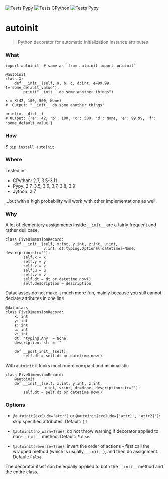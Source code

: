 ![Tests Pypy](https://github.com/oversider-kosma/autoinit/actions/workflows/pylint.yml/badge.svg?branch=master)
![Tests CPython](https://github.com/oversider-kosma/autoinit/actions/workflows/test_cpython.yml/badge.svg?branch=master)
![Tests Pypy](https://github.com/oversider-kosma/autoinit/actions/workflows/test_pypy.yml/badge.svg?branch=master)

# autoinit
> Python decorator for automatic initialization instance attributes

### What
```python3
import autoinit  # same as `from autoinit import autoinit`

@autoinit
class X:
    def __init__(self, a, b, c, d:int, e=99.99, f='some_default_value'):
	    print("__init__ do some another things")

x = X(42, 100, 500, None)
#  Output: "__init__ do some another things"

print(x.__dict__)
# Output: {'a': 42, 'b': 100, 'c': 500, 'd': None, 'e': 99.99, 'f': 'some_default_value'}
```
### How
$ ```pip install autoinit```
### Where
Tested in:
* CPython: 2.7, 3.5-3.11
* Pypy: 2.7, 3.5, 3.6, 3.7, 3.8, 3.9
* Jython: 2.7

...but with a high probability will work with other implementations as well.
### Why
A lot of elementary assignments inside `__init__` are a fairly frequent and rather dull case.

```python3
class FiveDimensionRecord:
    def __init__(self, x:int, y:int, z:int, u:int,
                 v:int, dt:typing.Optional[datetime]=None, description:str=''):
        self.x = x
        self.y = y
        self.z = z
        self.u = u
        self.v = v
        self.dt = dt or datetime.now()
        self.description = description
```

Dataclasses do not make it much more fun, mainly because you still cannot declare attributes in one line
```python3
@dataclass
class FiveDimensionRecord:
    x: int
    y: int
    z: int
    u: int
    v: int
    dt: 'typing.Any' = None
    description: str = ''

    def __post_init__(self):
        self.dt = self.dt or datetime.now()
```

With `autoinit` it looks much more compact and minimalistic

```python3
class FiveDimensionRecord:
    @autoinit
    def __init__(self, x:int, y:int, z:int,
                 u:int, v:int, dt=None, description:str=''):
        self.dt = self.dt or datetime.now()
```

### Options
* `@autoinit(exclude='attr')` or `@autoinit(exclude=['attr1', 'attr2]')`: skip specified attributes. Default: `[]`

* `@autoinit(no_warn=True)`: do not throw warning if decorator applied to non-`__init__` method. Default: `False`.

* `@autoinit(reverse=True)`: invert the order of actions - first call the wrapped method (which is usually `__init__`), and then do assignment. Default: `False`.

The decorator itself can be equally applied to both the `__init__` method and the entire class.
